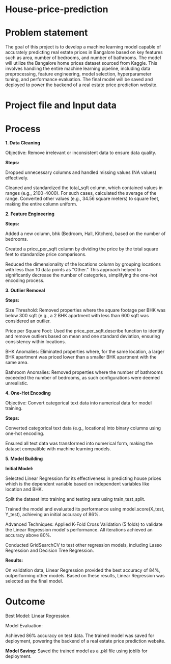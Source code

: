 # House-price-prediction

# Problem statement 
The goal of this project is to develop a machine learning model capable of accurately predicting real estate prices in Bangalore based on key features such as area, number of bedrooms, and number of bathrooms. The model will utilize the Bangalore home prices dataset sourced from Kaggle. This involves handling the entire machine learning pipeline, including data preprocessing, feature engineering, model selection, hyperparameter tuning, and performance evaluation. The final model will be saved and deployed to power the backend of a real estate price prediction website.


# Project file and Input data
 

# Process

**1. Data Cleaning**

Objective: Remove irrelevant or inconsistent data to ensure data quality.

**Steps:**

Dropped unnecessary columns and handled missing values (NA values) effectively.

Cleaned and standardized the total_sqft column, which contained values in ranges (e.g., 2100-4000). For such cases, calculated the average of the range. Converted other values (e.g., 34.56 square meters) to square feet, making the entire column uniform.

**2. Feature Engineering**

**Steps:**

Added a new column, bhk (Bedroom, Hall, Kitchen), based on the number of bedrooms.

Created a price_per_sqft column by dividing the price by the total square feet to standardize price comparisons.

Reduced the dimensionality of the locations column by grouping locations with less than 10 data points as "Other." This approach helped to significantly decrease the number of categories, simplifying the one-hot encoding process.

**3. Outlier Removal**

**Steps:**

Size Threshold: Removed properties where the square footage per BHK was below 300 sqft (e.g., a 2 BHK apartment with less than 600 sqft was considered an outlier.

Price per Square Foot: Used the price_per_sqft.describe function to identify and remove outliers based on mean and one standard deviation, ensuring consistency within locations.

BHK Anomalies: Eliminated properties where, for the same location, a larger BHK apartment was priced lower than a smaller BHK apartment with the same area.

Bathroom Anomalies: Removed properties where the number of bathrooms exceeded the number of bedrooms, as such configurations were deemed unrealistic.

**4. One-Hot Encoding**

Objective: Convert categorical text data into numerical data for model training.

**Steps:**

Converted categorical text data (e.g., locations) into binary columns using one-hot encoding.

Ensured all text data was transformed into numerical form, making the dataset compatible with machine learning models.

**5. Model Building**

**Initial Model:**

Selected Linear Regression for its effectiveness in predicting house prices which is the dependent variable based on independent variables like location and BHK.

Split the dataset into training and testing sets using train_test_split.

Trained the model and evaluated its performance using model.score(X_test, Y_test), achieving an initial accuracy of 86%.

Advanced Techniques:
Applied K-Fold Cross Validation (5 folds) to validate the Linear Regression model's performance. All iterations achieved an accuracy above 80%.

Conducted GridSearchCV to test other regression models, including Lasso Regression and Decision Tree Regression.

**Results:**

On validation data, Linear Regression provided the best accuracy of 84%, outperforming other models.
Based on these results, Linear Regression was selected as the final model.

# Outcome
Best Model: Linear Regression.

Model Evaluation:

Achieved 86% accuracy on test data.
The trained model was saved for deployment, powering the backend of a real estate price prediction website.

**Model Saving:**
Saved the trained model as a .pkl file using joblib for deployment.
